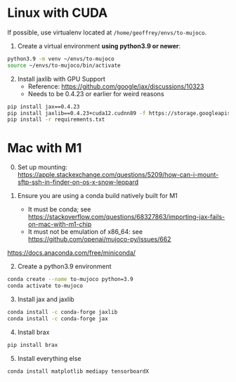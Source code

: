 # Linux with CUDA

If possible, use virtualenv located at `/home/geoffrey/envs/to-mujoco`.

1. Create a virtual environment **using python3.9 or newer**:

```bash
python3.9 -m venv ~/envs/to-mujoco
source ~/envs/to-mujoco/bin/activate
```

2. Install jaxlib with GPU Support
    - Reference: https://github.com/google/jax/discussions/10323
    - Needs to be 0.4.23 or earlier for weird reasons

```bash
pip install jax==0.4.23
pip install jaxlib==0.4.23+cuda12.cudnn89 -f https://storage.googleapis.com/jax-releases/jax_cuda_releases.html
pip install -r requirements.txt
```

# Mac with M1

0. Set up mounting: https://apple.stackexchange.com/questions/5209/how-can-i-mount-sftp-ssh-in-finder-on-os-x-snow-leopard

1. Ensure you are using a conda build natively built for M1
    - It must be conda; see https://stackoverflow.com/questions/68327863/importing-jax-fails-on-mac-with-m1-chip
    - It must not be emulation of x86_64: see https://github.com/openai/mujoco-py/issues/662

https://docs.anaconda.com/free/miniconda/

2. Create a python3.9 environment

```bash
conda create --name to-mujoco python=3.9
conda activate to-mujoco
```

3. Install jax and jaxlib

```bash
conda install -c conda-forge jaxlib
conda install -c conda-forge jax
```

4. Install brax

```bash
pip install brax
```

5. Install everything else

```bash
conda install matplotlib mediapy tensorboardX
```
